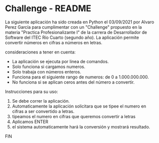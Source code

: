 # Challenge - README
La siguiente aplicación ha sido creada en Python el 03/09/2021 por Alvaro Perez García para cumplimentar con un "Challenge" propuesto en la materia "Practica Profesionalizante I" de la carrera de Desarrollador de Software del ITEC Río Cuarto (segundo año).
La aplicación permite convertir números en cifras a números en letras.

consideraciones a tener en cuenta:
- La aplicación se ejecuta por linea de comandos.
- Solo funciona si cargamos numeros.
- Solo trabaja con números enteros.
- Funciona para el siguiente rango de numeros: de 0 a 1.000.000.000.
- No funciona si se aplican ceros antes del número a convertir.

Instrucciones para su uso:
1) Se debe correr la aplicación.
2) Automaticamente la aplicación solicitara que se tipee el numero en cifras a ser convertido a letras.
3) tipeamos el numero en cifras que queremos convertir a letras
4) Aplicamos ENTER
5) el sistema automaticamente hará la conversión y mostrará resultado. 

FIN


